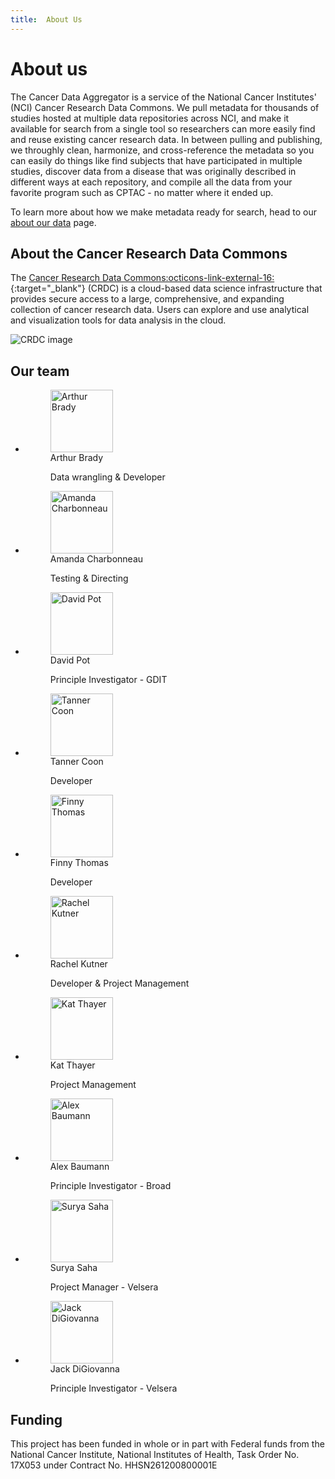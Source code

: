 ```yaml
---
title:  About Us
---
```



# About us

The Cancer Data Aggregator is a service of the National Cancer Institutes' (NCI) Cancer Research Data Commons. We pull metadata for thousands of studies hosted at multiple data repositories across NCI, and make it available for search from a single tool so researchers can more easily find and reuse existing cancer research data. In between pulling and publishing, we throughly clean, harmonize, and cross-reference the metadata so you can easily do things like find subjects that have participated in multiple studies, discover data from a disease that was originally described in different ways at each repository, and compile all the data from your favorite program such as CPTAC - no matter where it ended up. 

To learn more about how we make metadata ready for search, head to our [about our data](./ourdata.md) page.


## About the Cancer Research Data Commons

The [Cancer Research Data Commons:octicons-link-external-16:](https://datacommons.cancer.gov/){:target="_blank"} (CRDC) is a cloud-based data science infrastructure that provides secure access to a large, comprehensive, and expanding collection of cancer research data. Users can explore and use analytical and visualization tools for data analysis in the cloud.

![CRDC image](/images/CRDCoverviewDEC2023small.jpeg)


## Our team

<div class="grid cards" markdown>

-   <figure>
    <img src="/images/arthur.png" width="100" height="100"
         alt="Arthur Brady">
    <figcaption>Arthur Brady<p>Data wrangling & Developer</figcaption>
</figure>


-   <figure>
    <img src="/images/amanda.png" width="100" height="100"
         alt="Amanda Charbonneau">
    <figcaption>Amanda Charbonneau <p>Testing & Directing</figcaption>
</figure>

-   <figure>
    <img src="/images/david.JPG" width="100" height="100"
         alt="David Pot">
    <figcaption>David Pot<p>Principle Investigator - GDIT</figcaption>
</figure>

-   <figure>
    <img src="/images/tanner.png" width="100" height="100"
         alt="Tanner Coon">
    <figcaption>Tanner Coon <p>Developer</figcaption>
</figure>

-   <figure>
    <img src="/images/finny.jpg" width="100" height="100"
         alt="Finny Thomas">
    <figcaption>Finny Thomas <p>Developer</figcaption>
</figure>

-   <figure>
    <img src="/images/rachel.png" width="100" height="100"
         alt="Rachel Kutner">
    <figcaption>Rachel Kutner <p>Developer & Project Management</figcaption>
</figure>

-   <figure>
    <img src="/images/kat.png" width="100" height="100"
         alt="Kat Thayer">
    <figcaption>Kat Thayer <p>Project Management</figcaption>
</figure>

-   <figure>
    <img src="/images/alex.jpeg" width="100" height="100"
         alt="Alex Baumann">
    <figcaption>Alex Baumann <p>Principle Investigator - Broad</figcaption>
</figure>


-   <figure>
    <img src="/images/surya.jpeg" width="100" height="100"
         alt="Surya Saha">
    <figcaption>Surya Saha <p>Project Manager - Velsera</figcaption>
</figure>


-   <figure>
    <img src="/images/jack.png" width="100" height="100"
         alt="Jack DiGiovanna">
    <figcaption>Jack DiGiovanna <p>Principle Investigator - Velsera</figcaption>
</figure>
</div>


## Funding

This project has been funded in whole or in part with Federal funds from the National Cancer Institute, National Institutes of Health, Task Order No. 17X053 under Contract No. HHSN261200800001E